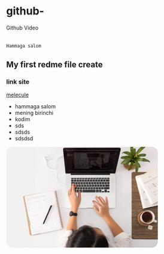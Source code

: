 # github-
Github Video

```kotlin

Hammaga salom 

```

## My first redme file create
### link site
[melecule](https://animated-lily-8d4a51.netlify.app/)

* hammaga salom
* mening birinchi
* kodim
* sds
* sdsds
* sdsdsd

![profile!](IMAGE(4).png)